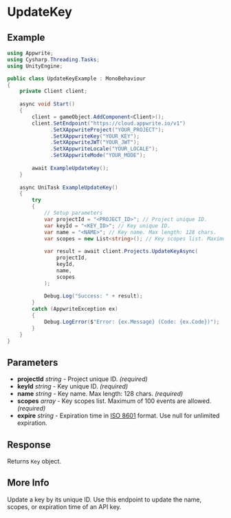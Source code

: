 # UpdateKey

## Example

```csharp
using Appwrite;
using Cysharp.Threading.Tasks;
using UnityEngine;

public class UpdateKeyExample : MonoBehaviour
{
    private Client client;
    
    async void Start()
    {
        client = gameObject.AddComponent<Client>();
        client.SetEndpoint("https://cloud.appwrite.io/v1")
              .SetXAppwriteProject("YOUR_PROJECT");
              .SetXAppwriteKey("YOUR_KEY");
              .SetXAppwriteJWT("YOUR_JWT");
              .SetXAppwriteLocale("YOUR_LOCALE");
              .SetXAppwriteMode("YOUR_MODE");
        
        await ExampleUpdateKey();
    }
    
    async UniTask ExampleUpdateKey()
    {
        try
        {
            // Setup parameters
            var projectId = "<PROJECT_ID>"; // Project unique ID.
            var keyId = "<KEY_ID>"; // Key unique ID.
            var name = "<NAME>"; // Key name. Max length: 128 chars.
            var scopes = new List<string>(); // Key scopes list. Maximum of 100 events are allowed.
            
            var result = await client.Projects.UpdateKeyAsync(
                projectId,
                keyId,
                name,
                scopes
            );
            
            Debug.Log("Success: " + result);
        }
        catch (AppwriteException ex)
        {
            Debug.LogError($"Error: {ex.Message} (Code: {ex.Code})");
        }
    }
}
```

## Parameters

- **projectId** *string* - Project unique ID. *(required)*
- **keyId** *string* - Key unique ID. *(required)*
- **name** *string* - Key name. Max length: 128 chars. *(required)*
- **scopes** *array* - Key scopes list. Maximum of 100 events are allowed. *(required)*
- **expire** *string* - Expiration time in [ISO 8601](https://www.iso.org/iso-8601-date-and-time-format.html) format. Use null for unlimited expiration.

## Response

Returns `Key` object.
## More Info

Update a key by its unique ID. Use this endpoint to update the name, scopes, or expiration time of an API key. 
